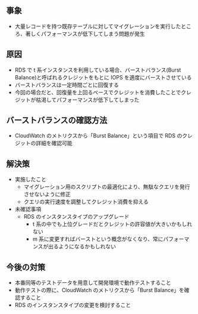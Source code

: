 ## 事象

- 大量レコードを持つ既存テーブルに対してマイグレーションを実行したところ、著しくパフォーマンスが低下してしまう問題が発生

## 原因

- RDS で t 系インスタンスを利用している場合、バーストバランス(Burst Balance)と呼ばれるクレジットをもとに IOPS を適度にバーストさせている
- バーストバランスは一定時間ごとに回復する
- 今回の場合だと、回復量を上回るペースでクレジットを消費したことでクレジットが枯渇してパフォーマンスが低下してしまった

## バーストバランスの確認方法

- CloudWatch のメトリクスから「Burst Balance」という項目で RDS のクレジットの詳細を確認可能

## 解決策

- 実施したこと
  - マイグレーション用のスクリプトの最適化により、無駄なクエリを発行させないように修正
  - クエリの実行速度を調整してクレジット消費を抑える
- 未確認事項
  - RDS のインスタンスタイプのアップグレード
    - t 系の中でも上位グレードだとクレジットの許容値が大きいかもしれない
    - m 系に変更すればバーストという概念がなくなり、常にパフォーマンスが出るようになるかもしれない

## 今後の対策

- 本番同等のテストデータを用意して開発環境で動作テストすること
- 動作テストの際に、CloudWatch のメトリクスから「Burst Balance」を確認すること
- RDS のインスタンスタイプの変更を検討すること
